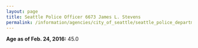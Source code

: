 ```yaml
---
layout: page
title: Seattle Police Officer 6673 James L. Stevens
permalink: /information/agencies/city_of_seattle/seattle_police_department/copbook/6673/
---
```


**Age as of Feb. 24, 2016:** 45.0
